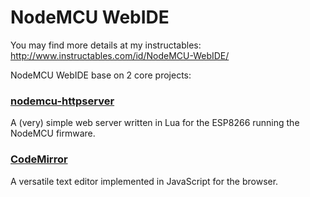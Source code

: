 # **NodeMCU WebIDE** #

You may find more details at my instructables:
http://www.instructables.com/id/NodeMCU-WebIDE/

NodeMCU WebIDE base on 2 core projects:
### [nodemcu-httpserver](https://github.com/marcoskirsch/nodemcu-httpserver)
A (very) simple web server written in Lua for the ESP8266 running the NodeMCU firmware.

### [CodeMirror](https://codemirror.net)
A versatile text editor implemented in JavaScript for the browser.
